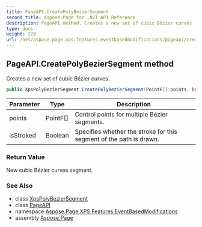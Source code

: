 ```yaml
---
title: PageAPI.CreatePolyBezierSegment
second_title: Aspose.Page for .NET API Reference
description: PageAPI method. Creates a new set of cubic Bézier curves
type: docs
weight: 220
url: /net/aspose.page.xps.features.eventbasedmodifications/pageapi/createpolybeziersegment/
---
```

## PageAPI.CreatePolyBezierSegment method

Creates a new set of cubic Bézier curves.

```csharp
public XpsPolyBezierSegment CreatePolyBezierSegment(PointF[] points, bool isStroked = true)
```

| Parameter | Type | Description |
| --- | --- | --- |
| points | PointF[] | Control points for multiple Bézier segments. |
| isStroked | Boolean | Specifies whether the stroke for this segment of the path is drawn. |

### Return Value

New cubic Bézier curves segment.

### See Also

* class [XpsPolyBezierSegment](../../../aspose.page.xps.xpsmodel/xpspolybeziersegment/)
* class [PageAPI](../)
* namespace [Aspose.Page.XPS.Features.EventBasedModifications](../../pageapi/)
* assembly [Aspose.Page](../../../)


